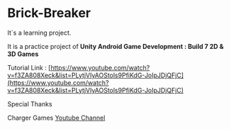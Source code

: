 # Brick-Breaker
It`s a learning project. 

It is a practice project of  **Unity Android Game Development : Build 7 2D & 3D Games**

Tutorial Link : [https://www.youtube.com/watch?v=f3ZA808Xeck&list=PLytjVIyAOStols9PfiKdG-JoIpJDjQFjC](https://www.youtube.com/watch?v=f3ZA808Xeck&list=PLytjVIyAOStols9PfiKdG-JoIpJDjQFjC)

Special Thanks

Charger Games [Youtube Channel](https://www.youtube.com/channel/UChvLQbvpw2pfODgOmdS4ZSQ)
